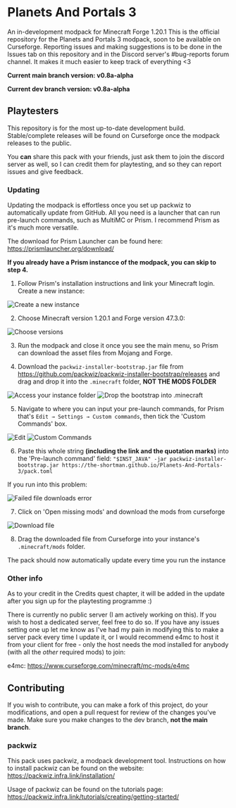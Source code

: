# Planets And Portals 3
An in-development modpack for Minecraft Forge 1.20.1
This is the official repository for the Planets and Portals 3 modpack, soon to be available on Curseforge. Reporting issues and making suggestions is to be done in the Issues tab on this repository and in the Discord server's #bug-reports forum channel. It makes it much easier to keep track of everything <3

**Current main branch version: v0.8a-alpha**

**Current dev branch version: v0.8a-alpha**

## Playtesters
This repository is for the most up-to-date development build. Stable/complete releases will be found on Curseforge once the modpack releases to the public.

You **can** share this pack with your friends, just ask them to join the discord server as well, so I can credit them for playtesting, and so they can report issues and give feedback.

### Updating
Updating the modpack is effortless once you set up packwiz to automatically update from GitHub. All you need is a launcher that can run pre-launch commands, such as MultiMC or Prism. I recommend Prism as it's much more versatile.

The download for Prism Launcher can be found here: https://prismlauncher.org/download/

**If you already have a Prism instancce of the modpack, you can skip to step 4.**

1) Follow Prism's installation instructions and link your Minecraft login. Create a new instance:

![Create a new instance](https://i.imgur.com/je4mt6H.png)

2) Choose Minecraft version 1.20.1 and Forge version 47.3.0:

![Choose versions](https://i.imgur.com/PC25bQF.png)

3) Run the modpack and close it once you see the main menu, so Prism can download the asset files from Mojang and Forge.

4) Download the `packwiz-installer-bootstrap.jar` file from https://github.com/packwiz/packwiz-installer-bootstrap/releases and drag and drop it into the `.minecraft` folder, **NOT THE MODS FOLDER**

![Access your instance folder](https://i.imgur.com/bFigEgs.png)
![Drop the bootstrap into .minecraft](https://i.imgur.com/rww7LUW.png)

5) Navigate to where you can input your pre-launch commands, for Prism that's `Edit → Settings → Custom commands`, then tick the 'Custom Commands' box.

![Edit](https://i.imgur.com/y3InVQL.png)
![Custom Commands](https://i.imgur.com/41PyNjs.png)

6) Paste this whole string **(including the link and the quotation marks)** into the 'Pre-launch command' field:
`"$INST_JAVA" -jar packwiz-installer-bootstrap.jar https://the-shortman.github.io/Planets-And-Portals-3/pack.toml`

If you run into this problem:

![Failed file downloads error](https://i.imgur.com/gKOLq0V.png)

7) Click on 'Open missing mods' and download the mods from curseforge

![Download file](https://i.imgur.com/F23UoHy.png)

8) Drag the downloaded file from Curseforge into your instance's `.minecraft/mods` folder.

The pack should now automatically update every time you run the instance

### Other info
As to your credit in the Credits quest chapter, it will be added in the update after you sign up for the playtesting programme :)

There is currently no public server (I am actively working on this). If you wish to host a dedicated server, feel free to do so. If you have any issues setting one up let me know as I've had my pain in modifying this to make a server pack every time I update it, or I would recommend e4mc to host it from your client for free - only the host needs the mod installed for anybody (with all the *other* required mods) to join:

e4mc:
https://www.curseforge.com/minecraft/mc-mods/e4mc

## Contributing
If you wish to contribute, you can make a fork of this project, do your modifications, and open a pull request for review of the changes you've made. Make sure you make changes to the dev branch, **not the main branch**.

### packwiz
This pack uses packwiz, a modpack development tool. Instructions on how to install packwiz can be found on the website: https://packwiz.infra.link/installation/

Usage of packwiz can be found on the tutorials page: https://packwiz.infra.link/tutorials/creating/getting-started/
